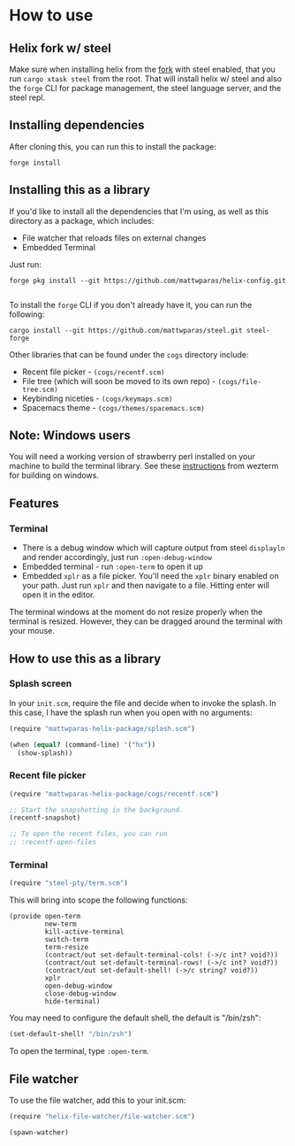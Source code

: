 # How to use

## Helix fork w/ steel

Make sure when installing helix from the [fork](https://github.com/mattwparas/helix) with steel enabled, that you
run `cargo xtask steel` from the root. That will install helix w/ steel and also the `forge` CLI for package management,
the steel language server, and the steel repl.

## Installing dependencies

After cloning this, you can run this to install the package:

```
forge install
```

##  Installing this as a library

If you'd like to install all the dependencies that I'm using, as well as this directory as a package, which includes:

* File watcher that reloads files on external changes
* Embedded Terminal

Just run:

```
forge pkg install --git https://github.com/mattwparas/helix-config.git
  
```

To install the `forge` CLI if you don't already have it, you can run the following:

```
cargo install --git https://github.com/mattwparas/steel.git steel-forge
```

Other libraries that can be found under the `cogs` directory include:

* Recent file picker - `(cogs/recentf.scm)`
* File tree (which will soon be moved to its own repo) - `(cogs/file-tree.scm)`
* Keybinding niceties - `(cogs/keymaps.scm)`
* Spacemacs theme - `(cogs/themes/spacemacs.scm)`

## Note: Windows users

You will need a working version of strawberry perl installed on your machine to build the terminal library. See these
[instructions](https://wezterm.org/install/source.html#building-on-windows) from wezterm for building on windows.

## Features

### Terminal

* There is a debug window which will capture output from steel `displayln` and render accordingly, just run `:open-debug-window`
* Embedded terminal - run `:open-term` to open it up
* Embedded `xplr` as a file picker. You'll need the `xplr` binary enabled on your path. Just run `xplr` and then navigate to a file.
Hitting enter will open it in the editor.

The terminal windows at the moment do not resize properly when the terminal is resized. However, they can be dragged around the terminal with your mouse.


## How to use this as a library

### Splash screen

In your `init.scm`, require the file and decide when to invoke the splash. In this case, I have the splash run when you open with no arguments:

```scheme
(require "mattwparas-helix-package/splash.scm")

(when (equal? (command-line) '("hx"))
  (show-splash))
```

### Recent file picker

```scheme
(require "mattwparas-helix-package/cogs/recentf.scm")

;; Start the snapshotting in the background.
(recentf-snapshot)

;; To open the recent files, you can run
;; :recentf-open-files
```

### Terminal

```scheme
(require "steel-pty/term.scm")
```

This will bring into scope the following functions:

```
(provide open-term
         new-term
         kill-active-terminal
         switch-term
         term-resize
         (contract/out set-default-terminal-cols! (->/c int? void?))
         (contract/out set-default-terminal-rows! (->/c int? void?))
         (contract/out set-default-shell! (->/c string? void?))
         xplr
         open-debug-window
         close-debug-window
         hide-terminal)
```

You may need to configure the default shell, the default is "/bin/zsh":

```scheme 
(set-default-shell! "/bin/zsh")
```

To open the terminal, type `:open-term`.

## File watcher

To use the file watcher, add this to your init.scm:

```scheme
(require "helix-file-watcher/file-watcher.scm")

(spawn-watcher)
```
